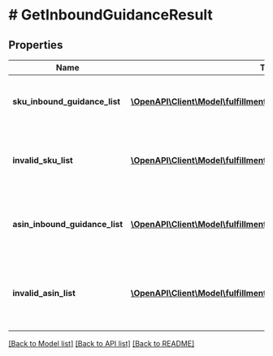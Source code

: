 # # GetInboundGuidanceResult

## Properties

Name | Type | Description | Notes
------------ | ------------- | ------------- | -------------
**sku_inbound_guidance_list** | [**\OpenAPI\Client\Model\fulfillmentinboundv0\SKUInboundGuidance[]**](SKUInboundGuidance.md) | A list of SKU inbound guidance information. | [optional]
**invalid_sku_list** | [**\OpenAPI\Client\Model\fulfillmentinboundv0\InvalidSKU[]**](InvalidSKU.md) | A list of invalid SKU values and the reason they are invalid. | [optional]
**asin_inbound_guidance_list** | [**\OpenAPI\Client\Model\fulfillmentinboundv0\ASINInboundGuidance[]**](ASINInboundGuidance.md) | A list of ASINs and their associated inbound guidance. | [optional]
**invalid_asin_list** | [**\OpenAPI\Client\Model\fulfillmentinboundv0\InvalidASIN[]**](InvalidASIN.md) | A list of invalid ASIN values and the reasons they are invalid. | [optional]

[[Back to Model list]](../../README.md#models) [[Back to API list]](../../README.md#endpoints) [[Back to README]](../../README.md)
